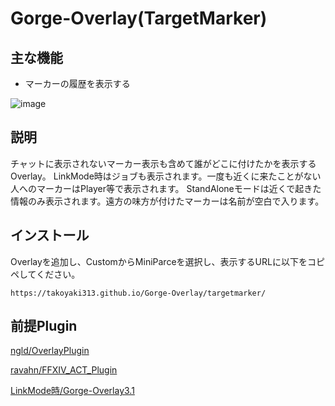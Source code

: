 # Gorge-Overlay(TargetMarker)

## 主な機能
- マーカーの履歴を表示する

![image](https://user-images.githubusercontent.com/40759792/177022278-dfbf472d-1498-40c9-b55d-781f5c5e63c9.png)
## 説明
チャットに表示されないマーカー表示も含めて誰がどこに付けたかを表示するOverlay。
LinkMode時はジョブも表示されます。一度も近くに来たことがない人へのマーカーはPlayer等で表示されます。
StandAloneモードは近くで起きた情報のみ表示されます。遠方の味方が付けたマーカーは名前が空白で入ります。

## インストール
Overlayを追加し、CustomからMiniParceを選択し、表示するURLに以下をコピペしてください。
```
https://takoyaki313.github.io/Gorge-Overlay/targetmarker/
```
## 前提Plugin
[ngld/OverlayPlugin](https://github.com/ngld/OverlayPlugin)

[ravahn/FFXIV_ACT_Plugin](https://github.com/ravahn/FFXIV_ACT_Plugin)

[LinkMode時/Gorge-Overlay3.1](https://takoyaki313.github.io/Gorge-Overlay/Gorge-Overlay3.html)
